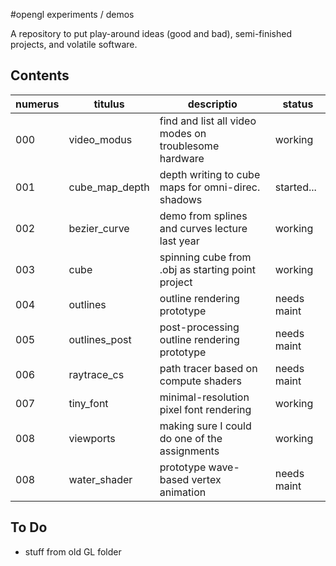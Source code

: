 #opengl experiments / demos

A repository to put play-around ideas (good and bad), semi-finished projects,
and volatile software.

## Contents

| numerus | titulus           | descriptio                                            | status      |
|---------|-------------------|-------------------------------------------------------|-------------|
| 000     | video_modus       | find and list all video modes on troublesome hardware | working     |
| 001     | cube_map_depth    | depth writing to cube maps for omni-direc. shadows    | started...  |
| 002     | bezier_curve      | demo from splines and curves lecture last year        | working     |
| 003     | cube              | spinning cube from .obj as starting point project     | working     |
| 004     | outlines          | outline rendering prototype                           | needs maint |
| 005     | outlines_post     | post-processing outline rendering prototype           | needs maint |
| 006     | raytrace_cs       | path tracer based on compute shaders                  | needs maint |
| 007     | tiny_font         | minimal-resolution pixel font rendering               | working     |
| 008     | viewports         | making sure I could do one of the assignments         | working     |
| 008     | water_shader      | prototype wave-based vertex animation                 | needs maint |

## To Do

* stuff from old GL folder

